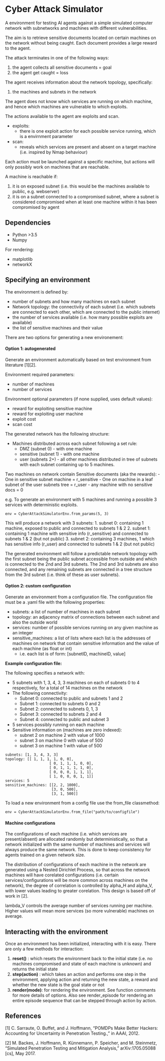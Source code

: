 # Cyber Attack Simulator

A environment for testing AI agents against a simple simulated computer network with subnetworks and machines with different vulnerabilities.

The aim is to retrieve sensitive documents located on certain machines on the network without being caught. Each document provides a large reward to the agent.

The attack terminates in one of the following ways:
1. the agent collects all sensitive documents = goal
2. the agent get caught = loss

The agent receives information about the network topology, specifically:
1. the machines and subnets in the network

The agent does not know which services are running on which machine, and hence which machines are vulnerable to which exploits.

The actions available to the agent are exploits and scan.
- exploits:
    - there is one exploit action for each possible service running, which is a envirnment parameter
- scan:
    - reveals which services are present and absent on a target machine (i.e. inspired by Nmap behaviour)

Each action must be launched against a specific machine, but actions will only possibly work on machines that are reachable.

A machine is reachable if:
1. it is on exposed subnet (i.e. this would be the machines available to public, e.g. webserver)
2. it is on a subnet connected to a compromised subnet, where a subnet is considered compromised when at least one machine within it has been compromised by agent

## Dependencies
- Python >3.5
- Numpy

For rendering:
- matplotlib
- networkX

## Specifying an environment

The environment is defined by:
- number of subnets and how many machines on each subnet
- Network topology: the connectivity of each subnet (i.e. which subnets are connected to each other, which are connected to the public internet)
- the number of services available (i.e. how many possible exploits are available)
- the list of sensitive machines and their value

There are two options for generating a new environement:

#### Option 1: autogenerated
Generate an environment automatically based on test environment from literature [1][2].

Environment required parameters:
- number of machines
- number of services

Environment optional parameters (if none supplied, uses default values):
- reward for exploiting sensitive machine
- reward for exploiting user machine
- exploit cost
- scan cost

The generated network has the following structure:
- Machines distributed across each subnet following a set rule:
    - DMZ (subnet 0) - with one machine
    - sensitive (subnet 1) - with one machine
    - user (subnets 2+) - all other machines distributed in tree of subnets with each subnet containing up to 5 machines.

Two machines on network contain Sensitive documents (aka the rewards):
    - One in sensitive subnet machine = r_sensitive
    - One on machine in a leaf subnet of the user subnets tree = r_user
    - any machine with no sensitive docs = 0

e.g. To generate an environment with 5 machines and running a possible 3 services with deterministic exploits.

```
env = CyberAttackSimulatorEnv.from_params(5, 3)
```

This will produce a network with 3 subnets:
    1. subnet 0: containing 1 machine, exposed to public and connected to subnets 1 & 2
    2. subnet 1: containing 1 machine with sensitive info (r_sensitive) and connected to subnets 1 & 2 (but not public)
    3. subnet 2: containing 3 machines, 1 which has sensitive info (r_user) and connected to subnets 1 & 2 (but not public)

The generated environment will follow a predictable network topology with the first subnet being the public subnet accessible from outside and which is connected to the 2nd and 3rd subnets. The 2nd and 3rd subnets are also connected, and any remaining subnets are connected in a tree structure from the 3rd subnet (i.e. think of these as user subnets).

#### Option 2: custom configuration
Generate an environment from a configuration file. The configuration file must be a .yaml file with the following properties:

- subnets: a list of number of machines in each subnet
- topology: an adjacency matrix of connections between each subnet and also the outside world
- services: number of possible services running on any given machine as an integer
- sensitive_machines: a list of lists where each list is the addresses of machines on network that contain sensitive information and the value of each machine (as float or int)
    - i.e. each list is of form: \[subnetID, machineID, value\]

**Example configuration file:**

The following specifies a network with:
- 5 subnets with 1, 3, 4, 3, 3 machines on each of subnets 0 to 4 respectively, for a total of 14 machines on the network
- The following connectivity:
    - Subnet 0: connected to public and subnets 1 and 2
    - Subnet 1: connected to subnets 0 and 2
    - Subnet 2: connected to subnets 0, 1, 3
    - Subnet 3: connected to subnets 2 and 4
    - Subnet 4: connected to public and subnet 3
- 5 services possibly running on each machine
- Sensitive information on (machines are zero indexed):
    - subnet 2 on machine 2 with value of 1000
    - subnet 3 on machine 0 with value of 500
    - subnet 3 on machine 1 with value of 500

```
subnets: [1, 3, 4, 3, 3]
topology: [[ 1, 1, 1, 1, 0, 0],
                    [ 0, 1, 1, 1, 0, 0],
                    [ 0, 1, 1, 1, 1, 0],
                    [ 0, 0, 0, 1, 1, 1],
                    [ 1, 0, 0, 0, 1, 1]]
services: 5
sensitive_machines: [[2, 2, 1000],
                     [3, 0, 500],
                     [3, 1, 500]]
```

To load a new environment from a config file use the from_file classmethod:
```
env = CyberAttackSimulatorEnv.from_file("path/to/configfile")
```

#### Machine configurations

The configurations of each machine (i.e. which services are present/absent) are allocated randomly but deterministically, so that a network initialized with the same number of machines and services will always produce the same network. This is done to keep consistency for agents trained on a given network size.

The distribution of configurations of each machine in the network are generated using a Nested Dirichlet Process, so that across the network machines will have corelated configurations (i.e. certain services/configurations will be more common across machines on the network), the degree of correlation is controlled by alpha_H and alpha_V, with lower values leading to greater corelation. This design is based off of work in [2].

lambda_V controls the average number of services running per machine. Higher values will mean more services (so more vulnerable) machines on average.


## Interacting with the environment

Once an environment has been initialized, interacting with it is easy. There are only a few methods for interaction:
1. **reset()** : which resets the environment back to the initial state (i.e. no machines compromised and state of each machine is unknown) and returns the initial state
2. **step(action)** : which takes an action and performs one step in the environment, applying action and returning the new state, a reward and whether the new state is the goal state or not
3. **render(mode)**: for rendering the environment. See function comments for more details of options. Also see render_episode for rendering an entire episode sequence that can be stepped through action by action.


## References

[1] C. Sarraute, O. Buffet, and J. Hoffmann, “POMDPs Make Better Hackers: Accounting for Uncertainty in Penetration Testing.,” in AAAI, 2012.

[2] M. Backes, J. Hoffmann, R. Künnemann, P. Speicher, and M. Steinmetz, “Simulated Penetration Testing and Mitigation Analysis,” arXiv:1705.05088 [cs], May 2017.
